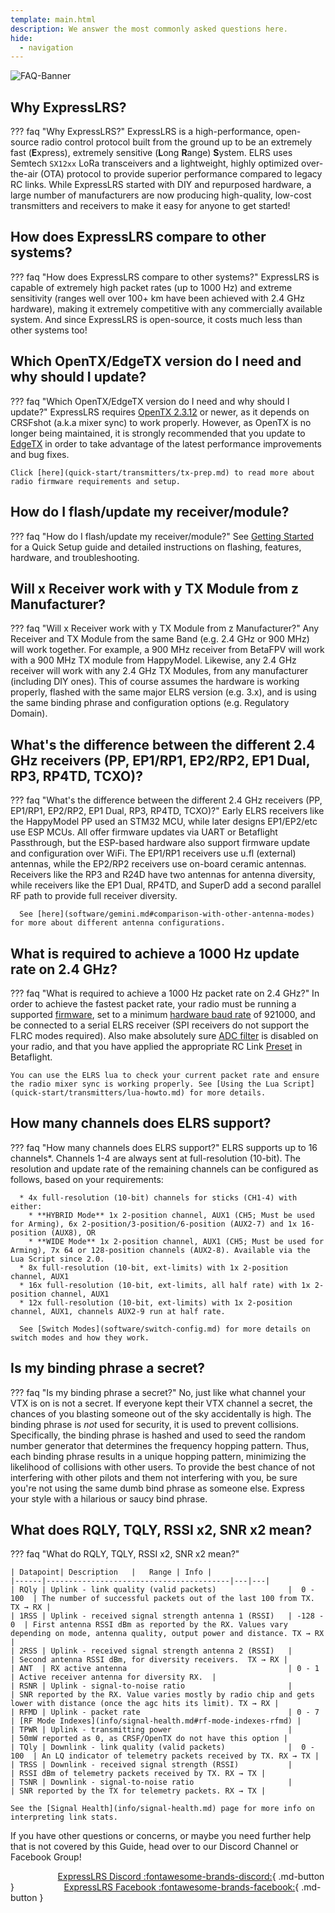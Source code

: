 ```yaml
---
template: main.html
description: We answer the most commonly asked questions here.
hide:
  - navigation
---
```


![FAQ-Banner](https://raw.githubusercontent.com/ExpressLRS/ExpressLRS-Hardware/master/img/faq.png)

## <span class="custom-heading" data-id="1">Why ExpressLRS?</span>

??? faq "Why ExpressLRS?"
    ExpressLRS is a high-performance, open-source radio control protocol built from the ground up to be an extremely fast (**E**xpress), extremely sensitive (**L**ong **R**ange) **S**ystem. ELRS uses Semtech `SX12xx` LoRa transceivers and a lightweight, highly optimized over-the-air (OTA) protocol to provide superior performance compared to legacy RC links. While ExpressLRS started with DIY and repurposed hardware, a large number of manufacturers are now producing high-quality, low-cost transmitters and receivers to make it easy for anyone to get started!
## <span class="custom-heading" data-id="2">How does ExpressLRS compare to other systems?</span>

??? faq "How does ExpressLRS compare to other systems?"
    ExpressLRS is capable of extremely high packet rates (up to 1000 Hz) and extreme sensitivity (ranges well over 100+ km have been achieved with 2.4 GHz hardware), making it extremely competitive with any commercially available system. And since ExpressLRS is open-source, it costs much less than other systems too!
## <span class="custom-heading" data-id="3">Which OpenTX/EdgeTX version do I need and why should I update?</span>

??? faq "Which OpenTX/EdgeTX version do I need and why should I update?"
    ExpressLRS requires [OpenTX 2.3.12](https://www.open-tx.org/downloads.html#Releases23-ref) or newer, as it depends on CRSFshot (a.k.a mixer sync) to work properly. However, as OpenTX is no longer being maintained, it is strongly recommended that you update to [EdgeTX](https://github.com/EdgeTX/edgetx) in order to take advantage of the latest performance improvements and bug fixes. 
	
	Click [here](quick-start/transmitters/tx-prep.md) to read more about radio firmware requirements and setup.

## <span class="custom-heading" data-id="4">How do I flash/update my receiver/module?</span>

??? faq "How do I flash/update my receiver/module?"
    See [Getting Started](quick-start/getting-started.md) for a Quick Setup guide and detailed instructions on flashing, features, hardware, and troubleshooting.

## <span class="custom-heading" data-id="5">Will x Receiver work with y TX Module from z Manufacturer?</span>

??? faq "Will x Receiver work with y TX Module from z Manufacturer?"
    Any Receiver and TX Module from the same Band (e.g. 2.4 GHz or 900 MHz) will work together. For example, a 900 MHz receiver from BetaFPV will work with a 900 MHz TX module from HappyModel. Likewise, any 2.4 GHz receiver will work with any 2.4 GHz TX Modules, from any manufacturer (including DIY ones). This of course assumes the hardware is working properly, flashed with the same major ELRS version (e.g. 3.x), and is using the same binding phrase and configuration options (e.g. Regulatory Domain).

## <span class="custom-heading" data-id="6">What's the difference between the different 2.4 GHz receivers (PP, EP1/RP1, EP2/RP2, EP1 Dual, RP3, RP4TD, TCXO)?</span>

??? faq "What's the difference between the different 2.4 GHz receivers (PP, EP1/RP1, EP2/RP2, EP1 Dual, RP3, RP4TD, TCXO)?"
    Early ELRS receivers like the HappyModel PP used an STM32 MCU, while later designs EP1/EP2/etc use ESP MCUs. All offer firmware updates via UART or Betaflight Passthrough, but the ESP-based hardware also support firmware update and configuration over WiFi. The EP1/RP1 receivers use u.fl (external) antennas, while the EP2/RP2 receivers use on-board ceramic antennas. Receivers like the RP3 and R24D have two antennas for antenna diversity, while receivers like the EP1 Dual, RP4TD, and SuperD add a second parallel RF path to provide full receiver diversity. 
	
	  See [here](software/gemini.md#comparison-with-other-antenna-modes) for more about different antenna configurations. 

## <span class="custom-heading" data-id="7">What is required to achieve a 1000 Hz update rate on 2.4 GHz?</span>

??? faq "What is required to achieve a 1000 Hz packet rate on 2.4 GHz?"
    In order to achieve the fastest packet rate, your radio must be running a supported [firmware](quick-start/transmitters/tx-prep.md#radio-operating-system), set to a minimum [hardware baud rate](quick-start/transmitters/tx-prep.md#serial-baud-rate) of 921000, and be connected to a serial ELRS receiver (SPI receivers do not support the FLRC modes required). Also make absolutely sure [ADC filter](quick-start/transmitters/tx-prep.md#adc-filter) is disabled on your radio, and that you have applied the appropriate RC Link [Preset](https://betaflight.com/docs/wiki/configurator/presets-tab) in Betaflight. 

    You can use the ELRS lua to check your current packet rate and ensure the radio mixer sync is working properly. See [Using the Lua Script](quick-start/transmitters/lua-howto.md) for more details.

## <span class="custom-heading" data-id="8">How many channels does ELRS support?</span>

??? faq "How many channels does ELRS support?"
    ELRS supports up to 16 channels*. Channels 1-4 are always sent at full-resolution (10-bit). The resolution and update rate of the remaining channels can be configured as follows, based on your requirements:

      * 4x full-resolution (10-bit) channels for sticks (CH1-4) with either:
        * **HYBRID Mode** 1x 2-position channel, AUX1 (CH5; Must be used for Arming), 6x 2-position/3-position/6-position (AUX2-7) and 1x 16-position (AUX8), OR
        * **WIDE Mode** 1x 2-position channel, AUX1 (CH5; Must be used for Arming), 7x 64 or 128-position channels (AUX2-8). Available via the Lua Script since 2.0.
      * 8x full-resolution (10-bit, ext-limits) with 1x 2-position channel, AUX1
      * 16x full-resolution (10-bit, ext-limits, all half rate) with 1x 2-position channel, AUX1
      * 12x full-resolution (10-bit, ext-limits) with 1x 2-position channel, AUX1, channels AUX2-9 run at half rate.
        
      See [Switch Modes](software/switch-config.md) for more details on switch modes and how they work.

## <span class="custom-heading" data-id="9">Is my binding phrase a secret?</span>

??? faq "Is my binding phrase a secret?"
    No, just like what channel your VTX is on is not a secret. If everyone kept their VTX channel a secret, the chances of you blasting someone out of the sky accidentally is high. The binding phrase is *not* used for security, it is used to prevent collisions. Specifically, the binding phrase is hashed and used to seed the random number generator that determines the frequency hopping pattern. Thus, each binding phrase results in a unique hopping pattern, minimizing the likelihood of collisions with other users.  To provide the best chance of not interfering with other pilots and them not interfering with you, be sure you're not using the same dumb bind phrase as someone else. Express your style with a hilarious or saucy bind phrase.

## <span class="custom-heading" data-id="10">What does RQLY, TQLY, RSSI x2, SNR x2 mean?</span>

??? faq "What do RQLY, TQLY, RSSI x2, SNR x2 mean?"

    | Datapoint| Description   |   Range | Info |
    |------|-----------------------------------------|---|---|
    | RQly | Uplink - link quality (valid packets)                |  0 - 100  | The number of successful packets out of the last 100 from TX. TX → RX |
    | 1RSS | Uplink - received signal strength antenna 1 (RSSI)   | -128 - 0  | First antenna RSSI dBm as reported by the RX. Values vary depending on mode, antenna quality, output power and distance. TX → RX |
    | 2RSS | Uplink - received signal strength antenna 2 (RSSI)   |           | Second antenna RSSI dBm, for diversity receivers.  TX → RX |
    | ANT  | RX active antenna                                    | 0 - 1     | Active receiver antenna for diversity RX.  |
    | RSNR | Uplink - signal-to-noise ratio                       |           | SNR reported by the RX. Value varies mostly by radio chip and gets lower with distance (once the agc hits its limit). TX → RX |
    | RFMD | Uplink - packet rate                                 | 0 - 7     | [RF Mode Indexes](info/signal-health.md#rf-mode-indexes-rfmd) |
    | TPWR | Uplink - transmitting power                          |           | 50mW reported as 0, as CRSF/OpenTX do not have this option |
    | TQly | Downlink - link quality (valid packets)              |  0 - 100  | An LQ indicator of telemetry packets received by TX. RX → TX |
    | TRSS | Downlink - received signal strength (RSSI)           |           | RSSI dBm of telemetry packets received by TX. RX → TX |
    | TSNR | Downlink - signal-to-noise ratio                     |           | SNR reported by the TX for telemetry packets. RX → TX |

    See the [Signal Health](info/signal-health.md) page for more info on interpreting link stats. 

If you have other questions or concerns, or maybe you need further help that is not covered by this Guide, head over to our Discord Channel or Facebook Group!

<span style="padding-left:15%; display:inline; text-align:center">[ExpressLRS Discord :fontawesome-brands-discord:](https://discord.gg/dS6ReFY){ .md-button }</span>
<span style="padding-left:15%; display:inline; text-align:center">[ExpressLRS Facebook :fontawesome-brands-facebook:](https://www.facebook.com/groups/636441730280366){ .md-button }</span>

<script src="../assets/javascripts/admonition-enhancement.js"></script>
